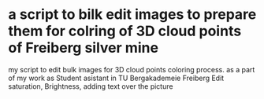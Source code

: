 # a script to bilk edit images to prepare them for colring of 3D cloud points of Freiberg silver mine
my script to edit bulk images for 3D cloud points coloring process. as a part of my work as Student asistant in TU Bergakademeie Freiberg
Edit saturation, Brightness, adding text over the picture
